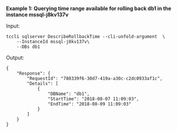 **Example 1: Querying time range available for rolling back db1 in the instance mssql-j8kv137v**



Input: 

```
tccli sqlserver DescribeRollbackTime --cli-unfold-argument  \
    --InstanceId mssql-j8kv137v\
    --DBs db1
```

Output: 
```
{
    "Response": {
        "RequestId": "780339f6-30d7-419a-a30c-c2dc0933af1c",
        "Details": [
            {
                "DBName": "db1",
                "StartTime": "2018-08-07 11:09:03",
                "EndTime": "2018-08-09 11:09:03"
            }
        ]
    }
}
```

